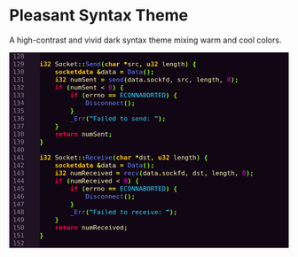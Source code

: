 # Pleasant Syntax Theme

A high-contrast and vivid dark syntax theme mixing warm and cool colors.

![A screenshot of your theme](https://github.com/SingularityAzure/pleasant-syntax/blob/master/example.png)
